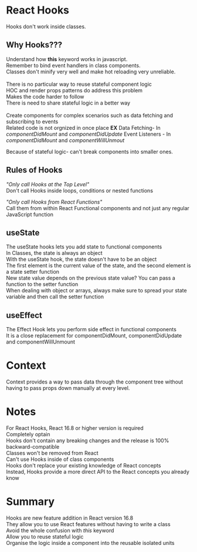 # React Hooks

Hooks don't work inside classes.

## Why Hooks???

Understand how **this** keyword works in javascript.<br/>
Remember to bind event handlers in class components.<br/>
Classes don't minify very well and make hot reloading very unreliable.<br/><br/>
There is no particular way to reuse stateful component logic<br/>
HOC and render props patterns do address this problem<br/>
Makes the code harder to follow<br/>
There is need to share stateful logic in a better way<br/><br/>
Create components for complex scenarios such as data fetching and subscribing to events<br/>
Related code is not orgnized in once place
**EX**
Data Fetching- In _componentDidMount_ and _componentDidUpdate_
Event Listeners - In _componentDidMount_ and _componentWillUnmout_

Because of stateful logic- can't break components into smaller ones.

## Rules of Hooks

_"Only call Hooks at the Top Level"_<br/>
Don't call Hooks inside loops, conditions or nested functions

_"Only call Hooks from React Functions"_<br/>
Call them from within React Functional components and not just any regular JavaScript function

## useState

The useState hooks lets you add state to functional components<br/>
In Classes, the state is always an object<br/>
With the useState hook, the state doesn't have to be an object<br/>
The first element is the current value of the state, and the second element is a state setter function<br/>
New state value depends on the previous state value? You can pass a function to the setter function<br/>
When dealing with object or arrays, always make sure to spread your state variable and then call the setter function

## useEffect

The Effect Hook lets you perform side effect in functional components<br/>
It is a close replacement for componentDidMount, componentDidUpdate and componentWillUnmount<br/>

# Context

Context provides a way to pass data through the component tree without having to pass props down manually at every level.

# Notes

For React Hooks, React 16.8 or higher version is required<br/>
Completely optain<br/>
Hooks don't contain any breaking changes and the release is 100% backward-compatible<br/>
Classes won't be removed from React<br/>
Can't use Hooks inside of class components<br/>
Hooks don't replace your existing knowledge of React concepts<br/>
Instead, Hooks provide a more direct API to the React concepts you already know

# Summary

Hooks are new feature addition in React version 16.8<br/>
They allow you to use React features without having to write a class<br/>
Avoid the whole confusion with _this_ keyword<br/>
Allow you to reuse stateful logic <br/>
Organise the logic inside a component into the reusable isolated units
